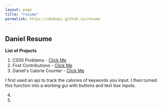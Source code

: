 ```yaml
---
layout: page
title: "resume"
permalink: https://obakepi.github.io/resume
---
```




## Daniel Resume


**List of Projects**

1. CS50 Problems - [Click Me](https://github.com/code50/154463919)
2. First Contributions - [Click Me](https://github.com/code50/154463919)
3. Daniel's Calorie Counter - [Click Me](https://github.com/Obakepi/Obakepi.github.io/blob/master/caloriecounter.exe)

I first used an api to track the calories of keywords you input. I then turned this function into a working gui with buttons and text box inputs.

4. 
5. 